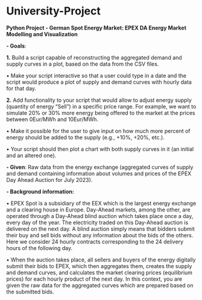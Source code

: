 # University-Project
**Python Project - German Spot Energy Market: EPEX DA Energy Market Modelling and Visualization**

**- Goals**:

**1.** Build a script capable of reconstructing the aggregated demand and supply curves in a plot, based on the data from the CSV
files.

• Make your script interactive so that a user could type in a date and the script would produce a plot of supply and
demand curves with hourly data for that day.


**2.** Add functionality to your script that would allow to adjust energy supply (quantity of energy “Sell”) in a specific price range. For example, we want to simulate 20% or 30% more energy being offered to the market at the prices between 0Eur/MWh and 10Eur/MWh.

• Make it possible for the user to give input on how much more percent of energy should be added to the supply (e.g., +10%, +20%, etc.).

• Your script should then plot a chart with both supply curves in it (an initial and an altered one).


**- Given**: Raw data from the energy exchange (aggregated curves of supply and demand containing information about volumes and prices of the EPEX Day Ahead Auction for July 2023).


**- Background information:**

• EPEX Spot is a subsidiary of the EEX which is the largest energy exchange and a clearing house in Europe. Day-Ahead markets, among the other, are operated through a Day-Ahead blind auction which takes place once a day, every day of the year. The electricity traded on this Day-Ahead auction is delivered on the next day. A blind auction simply means that bidders submit their buy and sell bids without any information about the bids of the others. Here we consider 24 hourly contracts corresponding to the 24 delivery hours of the following day.

• When the auction takes place, all sellers and buyers of the energy digitally submit their bids to EPEX, which then aggregates them, creates the supply and demand curves, and calculates the market clearing prices (equilibrium prices) for each hourly product of the next day. In this context, you are given the raw data for the aggregated curves which are prepared based on the submitted bids.
